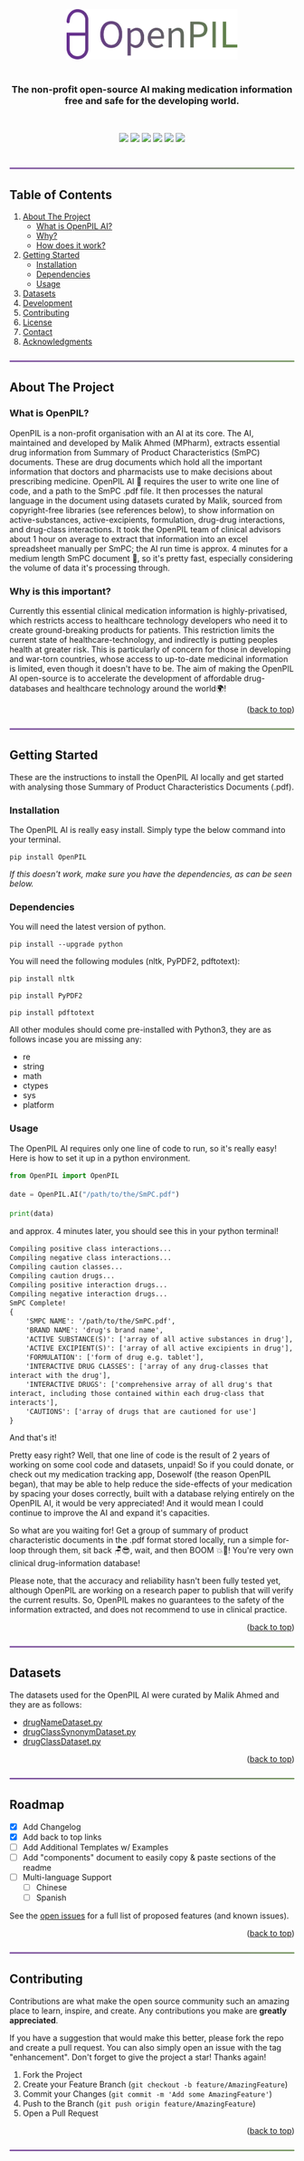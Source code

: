 <div id="top"></div>




<!-- PROJECT LOGO -->

<br>

<br />
<div align="center">
    <a href="https://github.com/OpenPIL/OpenPIL">
    <img src="/Assets/OpenPILReadME.png" alt="Logo" width="60%" style="padding-top: 100px">
  </a>
    <br>
    <br>
  <h3 align="center">The non-profit open-source AI making medication information free and safe for the developing world.</h3>
    <br>
  </p>
</div>

<p align="center">
  <a href="https://github.com/badges/shields/graphs/contributors" alt="Contributors">
          <img src="https://img.shields.io/badge/organisation-Non--Profit-brightgreen?style=flat&logo=UniversityOfManchester?style=flat" /></a>
  <a href="https://github.com/badges/shields/graphs/contributors" alt="Contributors">
        <img src="https://img.shields.io/github/license/OpenPIL/OpenPIL?color=brightgreen" /></a>
    <a href="https://github.com/badges/shields/graphs/contributors" alt="Contributors">
          <img src="https://img.shields.io/badge/🏆%20awards-University%20of%20Manchester%20Making%20A%20Difference%20Award-brightgreen?style=flat&logo=UniversityOfManchester?style=flat" /></a>
      <a href="https://github.com/badges/shields/graphs/contributors" alt="Contributors">
        <img src="https://img.shields.io/github/languages/count/OpenPIL/OpenPIL?color=brightgreen?style=flat" /></a>
    <a href="https://github.com/badges/shields/graphs/contributors" alt="Contributors">
          <img src="https://img.shields.io/badge/pypi%20package-v2.0.1-brightgreen?style=flat" /></a>
    <a href="https://github.com/badges/shields/graphs/contributors" alt="Contributors">
          <img src="https://img.shields.io/badge/python-3.7%20%7C%203.8%20%7C%203.9%20%7C%203.10-brightgreen?style=flat" /></a>
</p>

<br>
<div align="center">
    <a href="https://github.com/OpenPIL/OpenPIL">
    <img src="/Assets/Seperator 20.59.10.png" alt="Logo" width="100%">
  </a>
</div>

<!-- TABLE OF CONTENTS -->
## Table of Contents

<!-- <details> -->
<!--   <summary>Table of Contents</summary> -->
  <ol>
    <li>
      <a href="#about-the-project">About The Project</a>
         <ul>
             <li><a href="#what-we-do">What is OpenPIL AI?</a></li>
             <li><a href="#why">Why?</a></li>
             <li><a href="#how-does-it-work">How does it work?</a></li>
        </ul>
    </li>
    <li>
      <a href="#getting-started">Getting Started</a>
      <ul>
        <li><a href="#installation">Installation</a></li>
        <li><a href="#dependencies">Dependencies</a></li>
        <li><a href="#usage">Usage</a></li>
      </ul>
    </li>
    <li><a href="#datasets">Datasets</a></li>
    <li><a href="#roadmap">Development</a></li>
    <li><a href="#contributing">Contributing</a></li>
    <li><a href="#license">License</a></li>
    <li><a href="#contact">Contact</a></li>
    <li><a href="#acknowledgments">Acknowledgments</a></li>
  </ol>
  
<div align="center">
    <a href="https://github.com/OpenPIL/OpenPIL">
    <img src="/Assets/Seperator 20.59.10.png" alt="Logo" width="100%">
  </a>
</div>
<!-- </details> -->

<!-- ABOUT THE PROJECT -->

## About The Project

### What is OpenPIL?

OpenPIL is a non-profit organisation with an AI at its core. The AI, maintained and developed by Malik Ahmed (MPharm), extracts essential drug information from Summary of Product Characteristics (SmPC) documents. These are drug documents which hold all the important information that doctors and pharmacists use to make decisions about prescribing medicine. OpenPIL AI 🤖 requires the user to write one line of code, and a path to the SmPC .pdf file. It then processes the natural language in the document using datasets curated by Malik, sourced from copyright-free libraries (see references below), to show information on active-substances, active-excipients, formulation, drug-drug interactions, and drug-class interactions. It took the OpenPIL team of clinical advisors about 1 hour on average to extract that information into an excel spreadsheet manually per SmPC; the AI run time is approx. 4 minutes for a medium length SmPC document 💨, so it's pretty fast, especially considering the volume of data it's processing through.

### Why is this important?

Currently this essential clinical medication information is highly-privatised, which restricts access to healthcare technology developers who need it to create ground-breaking products for patients. This restriction limits the current state of healthcare-technology, and indirectly is putting peoples health at greater risk. This is particularly of concern for those in developing and war-torn countries, whose access to up-to-date medicinal information is limited, even though it doesn't have to be. The aim of making the OpenPIL AI open-source is to accelerate the development of affordable drug-databases and healthcare technology around the world🌍!

<p align="right">(<a href="#top">back to top</a>)</p>


<div align="center">
    <a href="https://github.com/OpenPIL/OpenPIL">
    <img src="/Assets/Seperator 20.59.10.png" alt="Logo" width="100%">
  </a>
</div>

<!-- GETTING STARTED -->
## Getting Started

These are the instructions to install the OpenPIL AI locally and get started with analysing those Summary of Product Characteristics Documents (.pdf).

### Installation
The OpenPIL AI is really easy install. Simply type the below command into your terminal.

```
pip install OpenPIL
```


_If this doesn't work, make sure you have the dependencies, as can be seen below._

<!-- <p align="right">(<a href="#top">back to top</a>)</p> -->

### Dependencies

You will need the latest version of python.
```
pip install --upgrade python
```

You will need the following modules (nltk, PyPDF2, pdftotext):

```
pip install nltk
```
```
pip install PyPDF2
```
```
pip install pdftotext
```

<!-- _or if you already have them_
```
pip install --upgrade nltk
```
```
pip install --upgrade PyPDF2
```
```
pip install --upgrade pdftotext
``` -->

All other modules should come pre-installed with Python3, they are as follows incase you are missing any:

<ul>
    <li><a >re</a></li>
    <li><a >string</a></li>
    <li><a >math</a></li>
    <li><a >ctypes</a></li>
    <li><a >sys</a></li>
    <li><a >platform</a></li>
</ul>
<!-- 
```
pip install re
```
```
pip install string
```
```
pip install math
```
```
pip install ctypes
```
```
pip install sys
```
```
pip install platform
``` -->
<!-- <p align="right">(<a href="#top">back to top</a>)</p> -->

<!-- USAGE EXAMPLES -->
### Usage

The OpenPIL AI requires only one line of code to run, so it's really easy! Here is how to set it up in a python environment.

<!-- <div align="center">
<img src="https://im7.ezgif.com/tmp/ezgif-7-56d6a6ff6c.gif" width="100%" />
</div> -->


```python
from OpenPIL import OpenPIL

date = OpenPIL.AI("/path/to/the/SmPC.pdf")

print(data)
```

and approx. 4 minutes later, you should see this in your python terminal!

```
Compiling positive class interactions...
Compiling negative class interactions...
Compiling caution classes...
Compiling caution drugs...
Compiling positive interaction drugs...
Compiling negative interaction drugs...
SmPC Complete!
{
    'SMPC NAME': '/path/to/the/SmPC.pdf', 
    'BRAND NAME': 'drug's brand name', 
    'ACTIVE SUBSTANCE(S)': ['array of all active substances in drug'], 
    'ACTIVE EXCIPIENT(S)': ['array of all active excipients in drug'], 
    'FORMULATION': ['form of drug e.g. tablet'], 
    'INTERACTIVE DRUG CLASSES': ['array of any drug-classes that interact with the drug'], 
    'INTERACTIVE DRUGS': ['comprehensive array of all drug's that interact, including those contained within each drug-class that interacts'], 
    'CAUTIONS': ['array of drugs that are cautioned for use']
}
```

And that's it! 

Pretty easy right? Well, that one line of code is the result of 2 years of working on some cool code and datasets, unpaid! So if you could donate, or check out my medication tracking app, Dosewolf (the reason OpenPIL began), that may be able to help reduce the side-effects of your medication by spacing your doses correctly, built with a database relying entirely on the OpenPIL AI, it would be very appreciated! And it would mean I could continue to improve the AI and expand it's capacities.

So what are you waiting for! Get a group of summary of product characteristic documents in the .pdf format stored locally, run a simple for-loop through them, sit back 🪑😎, wait, and then BOOM 💥🤯! You're very own clinical drug-information database!

Please note, that the accuracy and reliability hasn't been fully tested yet, although OpenPIL are working on a research paper to publish that will verify the current results. So, OpenPIL makes no guarantees to the safety of the information extracted, and does not recommend to use in clinical practice.

<p align="right">(<a href="#top">back to top</a>)</p>


<div align="center">
    <a href="https://github.com/OpenPIL/OpenPIL">
    <img src="/Assets/Seperator 20.59.10.png" alt="Logo" width="100%">
  </a>
</div>

## Datasets

The datasets used for the OpenPIL AI were curated by Malik Ahmed and they are as follows:
* [drugNameDataset.py](https://github.com/OpenPIL/OpenPIL/)
* [drugClassSynonymDataset.py](https://github.com/OpenPIL/OpenPIL/)
* [drugClassDataset.py](https://github.com/OpenPIL/OpenPIL/)


<p align="right">(<a href="#top">back to top</a>)</p>



<div align="center">
    <a href="https://github.com/OpenPIL/OpenPIL">
    <img src="/Assets/Seperator 20.59.10.png" alt="Logo" width="100%">
  </a>
</div>

<!-- ROADMAP -->
## Roadmap

- [x] Add Changelog
- [x] Add back to top links
- [ ] Add Additional Templates w/ Examples
- [ ] Add "components" document to easily copy & paste sections of the readme
- [ ] Multi-language Support
    - [ ] Chinese
    - [ ] Spanish

See the [open issues](https://github.com/othneildrew/Best-README-Template/issues) for a full list of proposed features (and known issues).

<p align="right">(<a href="#top">back to top</a>)</p>


<div align="center">
    <a href="https://github.com/OpenPIL/OpenPIL">
    <img src="/Assets/Seperator 20.59.10.png" alt="Logo" width="100%">
  </a>
</div>

<!-- CONTRIBUTING -->
## Contributing

Contributions are what make the open source community such an amazing place to learn, inspire, and create. Any contributions you make are **greatly appreciated**.

If you have a suggestion that would make this better, please fork the repo and create a pull request. You can also simply open an issue with the tag "enhancement".
Don't forget to give the project a star! Thanks again!

1. Fork the Project
2. Create your Feature Branch (`git checkout -b feature/AmazingFeature`)
3. Commit your Changes (`git commit -m 'Add some AmazingFeature'`)
4. Push to the Branch (`git push origin feature/AmazingFeature`)
5. Open a Pull Request

<p align="right">(<a href="#top">back to top</a>)</p>


<div align="center">
    <a href="https://github.com/OpenPIL/OpenPIL">
    <img src="/Assets/Seperator 20.59.10.png" alt="Logo" width="100%">
  </a>
</div>

<!-- LICENSE -->
## License

Distributed under the Apache License 2.0. See `LICENSE.txt` for more information.

<p align="right">(<a href="#top">back to top</a>)</p>


<div align="center">
    <a href="https://github.com/OpenPIL/OpenPIL">
    <img src="/Assets/Seperator 20.59.10.png" alt="Logo" width="100%">
  </a>
</div>

<!-- CONTACT -->
## Contact

Your Name - [@your_twitter](https://twitter.com/your_username) - email@example.com

Project Link: [https://github.com/your_username/repo_name](https://github.com/your_username/repo_name)

<p align="right">(<a href="#top">back to top</a>)</p>


<div align="center">
    <a href="https://github.com/OpenPIL/OpenPIL">
    <img src="/Assets/Seperator 20.59.10.png" alt="Logo" width="100%">
  </a>
</div>

<!-- ACKNOWLEDGMENTS -->
## Acknowledgments

Use this space to list resources you find helpful and would like to give credit to. I've included a few of my favorites to kick things off!

* [Choose an Open Source License](https://choosealicense.com)
* [GitHub Emoji Cheat Sheet](https://www.webpagefx.com/tools/emoji-cheat-sheet)
* [Malven's Flexbox Cheatsheet](https://flexbox.malven.co/)
* [Malven's Grid Cheatsheet](https://grid.malven.co/)
* [Img Shields](https://shields.io)
* [GitHub Pages](https://pages.github.com)
* [Font Awesome](https://fontawesome.com)
* [React Icons](https://react-icons.github.io/react-icons/search)

<p align="right">(<a href="#top">back to top</a>)</p>



<!-- MARKDOWN LINKS & IMAGES -->
<!-- https://www.markdownguide.org/basic-syntax/#reference-style-links -->
[contributors-shield]: https://img.shields.io/github/contributors/othneildrew/Best-README-Template.svg?style=for-the-badge
[contributors-url]: https://github.com/othneildrew/Best-README-Template/graphs/contributors
[forks-shield]: https://img.shields.io/github/forks/othneildrew/Best-README-Template.svg?style=for-the-badge
[forks-url]: https://github.com/othneildrew/Best-README-Template/network/members
[stars-shield]: https://img.shields.io/github/stars/othneildrew/Best-README-Template.svg?style=for-the-badge
[stars-url]: https://github.com/othneildrew/Best-README-Template/stargazers
[issues-shield]: https://img.shields.io/github/issues/othneildrew/Best-README-Template.svg?style=for-the-badge
[issues-url]: https://github.com/othneildrew/Best-README-Template/issues
[license-shield]: https://img.shields.io/github/license/othneildrew/Best-README-Template.svg?style=for-the-badge
[license-url]: https://github.com/othneildrew/Best-README-Template/blob/master/LICENSE.txt
[linkedin-shield]: https://img.shields.io/badge/-LinkedIn-black.svg?style=for-the-badge&logo=linkedin&colorB=555
[linkedin-url]: https://linkedin.com/in/othneildrew
[product-screenshot]: images/screenshot.png
